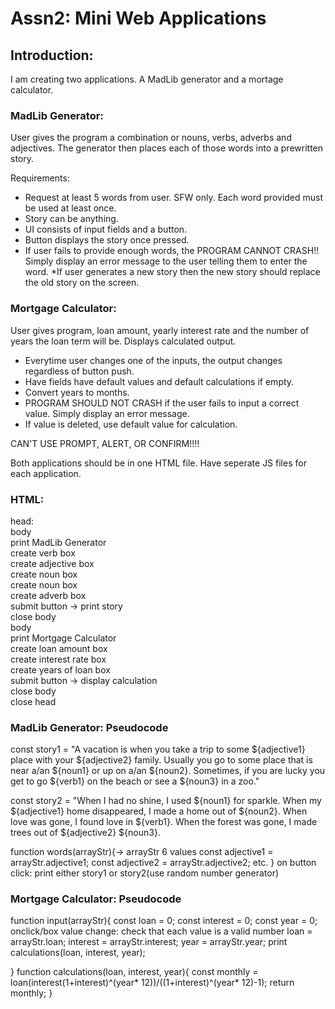 # Assn2: Mini Web Applications

## Introduction:

I am creating two applications. A MadLib generator and a mortage calculator.

### MadLib Generator:

User gives the program a combination or nouns, verbs, adverbs and adjectives. The generator then places each of those words into a prewritten story.

Requirements:

* Request at least 5 words from user. SFW only. Each word provided must be used at least once.  
* Story can be anything.   
* UI consists of input fields and a button.
* Button displays the story once pressed.
* If user fails to provide enough words, the PROGRAM CANNOT CRASH!! Simply display an error message to the user telling them to enter the word.
*If user generates a new story then the new story should replace the old
story on the screen.  

### Mortgage Calculator:

User gives program, loan amount, yearly interest rate and the number of years the loan term will be. Displays calculated output.

* Everytime user changes one of the inputs, the output changes regardless of button push.
* Have fields have default values and default calculations if empty.
* Convert years to months.
* PROGRAM SHOULD NOT CRASH if the user fails to input a correct value. Simply display an error message. 
* If value is deleted, use default value for calculation.

CAN'T USE PROMPT, ALERT, OR CONFIRM!!!!

Both applications should be in one HTML file.
Have seperate JS files for each application.

### HTML:
head:  
    body  
        print MadLib Generator  
        create verb box  
        create adjective box  
        create noun box  
        create noun box  
        create adverb box  
        submit button -> print story  
    close body  
    body  
        print Mortgage Calculator  
        create loan amount box  
        create interest rate box  
        create years of loan box  
        submit button -> display calculation  
    close body  
close head  

### MadLib Generator: Pseudocode

const story1 = "A vacation is when you take a trip to some ${adjective1} place with your ${adjective2} family. Usually you go to some place that is near a/an ${noun1} or up on a/an ${noun2}.
Sometimes, if you are lucky you get to go ${verb1} on the beach or see a ${noun3} in a zoo."

const story2 = "When I had no shine, I used ${noun1} for sparkle. When my ${adjective1} home disappeared, I made a home out of ${noun2}. When love was gone, I found love in ${verb1}. When the forest was gone, I made trees out of ${adjective2} ${noun3}.

function words(arrayStr){-> arrayStr 6 values
    const adjective1 = arrayStr.adjective1;
    const adjective2 = arrayStr.adjective2;
    etc.
}
on button click:
print either story1 or story2(use random number generator)

### Mortgage Calculator: Pseudocode

function input(arrayStr){
    const loan = 0;
    const interest = 0;
    const year = 0;
    onclick/box value change:
    check that each value is a valid number
    loan = arrayStr.loan;
    interest = arrayStr.interest;
    year = arrayStr.year;
    print calculations(loan, interest, year);
    
}
function calculations(loan, interest, year){
    const monthly = loan(interest(1+interest)^(year* 12))/((1+interest)^(year* 12)-1);
    return monthly;
}
